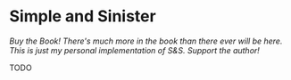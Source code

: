 # Simple and Sinister

*Buy the Book! There's much more in the book than there ever will be here. This is just my personal implementation of S&S. Support the author!*

TODO